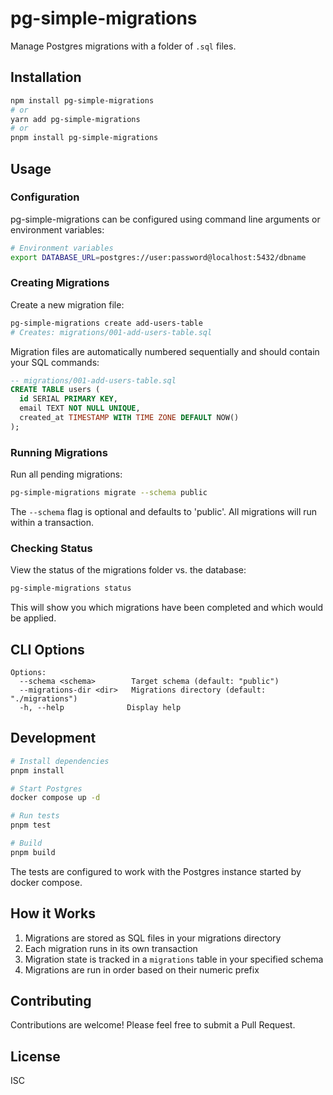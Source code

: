 # pg-simple-migrations

Manage Postgres migrations with a folder of `.sql` files.

## Installation

```bash
npm install pg-simple-migrations
# or
yarn add pg-simple-migrations
# or
pnpm install pg-simple-migrations
```

## Usage

### Configuration

pg-simple-migrations can be configured using command line arguments or environment variables:

```bash
# Environment variables
export DATABASE_URL=postgres://user:password@localhost:5432/dbname
```

### Creating Migrations

Create a new migration file:

```bash
pg-simple-migrations create add-users-table
# Creates: migrations/001-add-users-table.sql
```

Migration files are automatically numbered sequentially and should contain your SQL commands:

```sql
-- migrations/001-add-users-table.sql
CREATE TABLE users (
  id SERIAL PRIMARY KEY,
  email TEXT NOT NULL UNIQUE,
  created_at TIMESTAMP WITH TIME ZONE DEFAULT NOW()
);
```

### Running Migrations

Run all pending migrations:

```bash
pg-simple-migrations migrate --schema public
```

The `--schema` flag is optional and defaults to 'public'. All migrations will run within a transaction.

### Checking Status

View the status of the migrations folder vs. the database:

```bash
pg-simple-migrations status
```

This will show you which migrations have been completed and which would be applied.

## CLI Options

```
Options:
  --schema <schema>        Target schema (default: "public")
  --migrations-dir <dir>   Migrations directory (default: "./migrations")
  -h, --help              Display help
```

## Development

```bash
# Install dependencies
pnpm install

# Start Postgres
docker compose up -d

# Run tests
pnpm test

# Build
pnpm build
```

The tests are configured to work with the Postgres instance started by docker compose.

## How it Works

1. Migrations are stored as SQL files in your migrations directory
2. Each migration runs in its own transaction
3. Migration state is tracked in a `migrations` table in your specified schema
4. Migrations are run in order based on their numeric prefix

## Contributing

Contributions are welcome! Please feel free to submit a Pull Request.

## License

ISC
